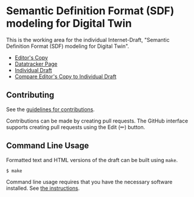 # Semantic Definition Format (SDF) modeling for Digital Twin

This is the working area for the individual Internet-Draft, "Semantic Definition Format (SDF) modeling for Digital Twin".

* [Editor's Copy](https://ietf-wg-asdf.github.io/non-affordance/#go.draft-lee-asdf-digital-twin.html)
* [Datatracker Page](https://datatracker.ietf.org/doc/draft-lee-asdf-digital-twin)
* [Individual Draft](https://datatracker.ietf.org/doc/html/draft-lee-asdf-digital-twin)
* [Compare Editor's Copy to Individual Draft](https://ietf-wg-asdf.github.io/non-affordance/#go.draft-lee-asdf-digital-twin.diff)


## Contributing

See the
[guidelines for contributions](https://github.com/ietf-wg-asdf/non-affordance/blob/main/CONTRIBUTING.md).

Contributions can be made by creating pull requests.
The GitHub interface supports creating pull requests using the Edit (✏) button.


## Command Line Usage

Formatted text and HTML versions of the draft can be built using `make`.

```sh
$ make
```

Command line usage requires that you have the necessary software installed.  See
[the instructions](https://github.com/martinthomson/i-d-template/blob/main/doc/SETUP.md).


